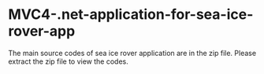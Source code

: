 # MVC4-.net-application-for-sea-ice-rover-app
The main source codes of sea ice rover application are in the zip file. Please extract the zip file to view the codes.
